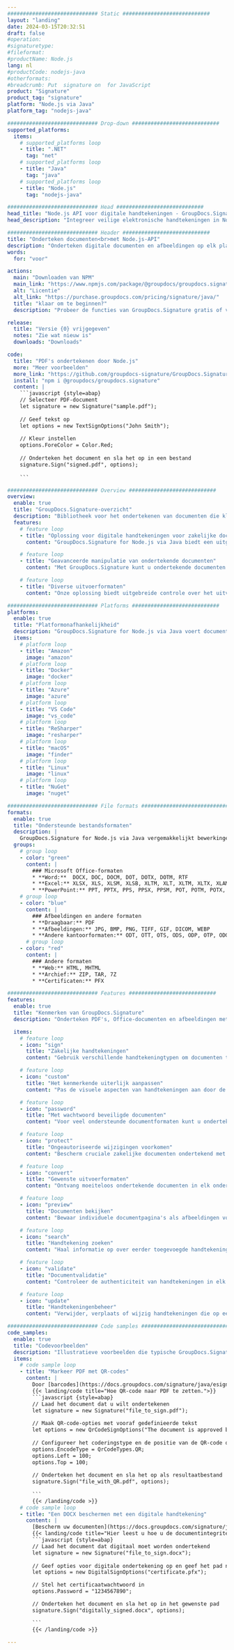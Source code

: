 ```yaml
---
############################# Static ############################
layout: "landing"
date: 2024-03-15T20:32:51
draft: false
#operation: 
#signaturetype: 
#fileformat: 
#productName: Node.js
lang: nl
#productCode: nodejs-java
#otherformats: 
#breadcrumb: Put  signature on  for JavaScript
product: "Signature"
product_tag: "signature"
platform: "Node.js via Java"
platform_tag: "nodejs-java"

############################# Drop-down ############################
supported_platforms:
  items:
    # supported_platforms loop
    - title: ".NET"
      tag: "net"
    # supported_platforms loop
    - title: "Java"
      tag: "java"
    # supported_platforms loop
    - title: "Node.js"
      tag: "nodejs-java"

############################# Head ############################
head_title: "Node.js API voor digitale handtekeningen - GroupDocs.Signature"
head_description: "Integreer veilige elektronische handtekeningen in Node.js-apps met GroupDocs.Signature. Stroomlijn de workflows voor het ondertekenen van documenten eenvoudig en efficiënt."

############################# Header ############################
title: "Onderteken documenten<br>met Node.js-API"
description: "Onderteken digitale documenten en afbeeldingen op elk platform met behulp van onze flexibele API's en app-gebaseerde oplossingen voor programmeurs en eindgebruikers."
words:
  for: "voor"

actions:
  main: "Downloaden van NPM"
  main_link: "https://www.npmjs.com/package/@groupdocs/groupdocs.signature/"
  alt: "Licentie"
  alt_link: "https://purchase.groupdocs.com/pricing/signature/java/"
  title: "klaar om te beginnen?"
  description: "Probeer de functies van GroupDocs.Signature gratis of vraag een licentie aan"

release:
  title: "Versie {0} vrijgegeven"
  notes: "Zie wat nieuw is"
  downloads: "Downloads"

code:
  title: "PDF's ondertekenen door Node.js"
  more: "Meer voorbeelden"
  more_link: "https://github.com/groupdocs-signature/GroupDocs.Signature-for-Node.js-via-Java/"
  install: "npm i @groupdocs/groupdocs.signature"
  content: |
    ```javascript {style=abap}   
    // Selecteer PDF-document
    let signature = new Signature("sample.pdf");
    
    // Geef tekst op
    let options = new TextSignOptions("John Smith");
    
    // Kleur instellen
    options.ForeColor = Color.Red;
    
    // Onderteken het document en sla het op in een bestand
    signature.Sign("signed.pdf", options);
    
    ```

############################# Overview ############################
overview:
  enable: true
  title: "GroupDocs.Signature-overzicht"
  description: "Bibliotheek voor het ondertekenen van documenten die klaar is om te worden gebruikt in Node.js-toepassingen"
  features:
    # feature loop
    - title: "Oplossing voor digitale handtekeningen voor zakelijke documenten met Node.js"
      content: "GroupDocs.Signature for Node.js via Java biedt een uitgebreide reeks digitale handtekeningopties voor PDF-, Office-documenten en afbeeldingen. Tekst, barcodes, afbeeldingen, digitale certificaten en metadata zijn beschikbaar. Gestroomlijnde documentverwerking zorgt voor efficiëntie."

    # feature loop
    - title: "Geavanceerde manipulatie van ondertekende documenten"
      content: "Met GroupDocs.Signature kunt u ondertekende documenten verwerken. Zoek en valideer handtekeningen met behulp van verschillende criteria. Extraheer bovendien gedetailleerde documentinformatie of genereer voorbeeldafbeeldingen van pagina's."

    # feature loop
    - title: "Diverse uitvoerformaten"
      content: "Onze oplossing biedt uitgebreide controle over het uitvoerformaat van ondertekende documenten. Plaats handtekeningen nauwkeurig op elke pagina en pas hun uiterlijk aan. Bewaar ondertekende documenten in talloze ondersteunde formaten en beveilig ze optioneel met wachtwoorden."

############################# Platforms ############################
platforms:
  enable: true
  title: "Platformonafhankelijkheid"
  description: "GroupDocs.Signature for Node.js via Java voert documentverwerking uit met verschillende besturingssystemen"
  items:
    # platform loop
    - title: "Amazon"
      image: "amazon"
    # platform loop
    - title: "Docker"
      image: "docker"
    # platform loop
    - title: "Azure"
      image: "azure"
    # platform loop
    - title: "VS Code"
      image: "vs_code"
    # platform loop
    - title: "ReSharper"
      image: "resharper"
    # platform loop
    - title: "macOS"
      image: "finder"
    # platform loop
    - title: "Linux"
      image: "linux"
    # platform loop
    - title: "NuGet"
      image: "nuget"

############################# File formats ############################
formats:
  enable: true
  title: "Ondersteunde bestandsformaten"
  description: |
    GroupDocs.Signature for Node.js via Java vergemakkelijkt bewerkingen voor de [populaire bestandsindelingen](https://docs.groupdocs.com/signature/java/supported-document-formats/).
  groups:
    # group loop
    - color: "green"
      content: |
        ### Microsoft Office-formaten
        * **Word:**  DOCX, DOC, DOCM, DOT, DOTX, DOTM, RTF
        * **Excel:** XLSX, XLS, XLSM, XLSB, XLTM, XLT, XLTM, XLTX, XLAM, SXC, SpreadsheetML
        * **PowerPoint:** PPT, PPTX, PPS, PPSX, PPSM, POT, POTM, POTX, PPTM
    # group loop
    - color: "blue"
      content: |
        ### Afbeeldingen en andere formaten
        * **Draagbaar:** PDF
        * **Afbeeldingen:** JPG, BMP, PNG, TIFF, GIF, DICOM, WEBP
        * **Andere kantoorformaten:** ODT, OTT, OTS, ODS, ODP, OTP, ODG
      # group loop
    - color: "red"
      content: |
        ### Andere formaten
        * **Web:** HTML, MHTML
        * **Archief:** ZIP, TAR, 7Z
        * **Certificaten:** PFX

############################# Features ############################
features:
  enable: true
  title: "Kenmerken van GroupDocs.Signature"
  description: "Onderteken PDF's, Office-documenten en afbeeldingen met digitale handtekeningen"

  items:
    # feature loop
    - icon: "sign"
      title: "Zakelijke handtekeningen"
      content: "Gebruik verschillende handtekeningtypen om documenten te ondertekenen. Plaats digitale handtekeningen precies op elke paginalocatie."

    # feature loop
    - icon: "custom"
      title: "Het kenmerkende uiterlijk aanpassen"
      content: "Pas de visuele aspecten van handtekeningen aan door de kleur, het lettertype, de randen, de rotatie en meer aan te passen om het gewenste resultaat te bereiken."

    # feature loop
    - icon: "password"
      title: "Met wachtwoord beveiligde documenten"
      content: "Voor veel ondersteunde documentformaten kunt u ondertekende documenten beveiligen met een wachtwoord voor extra beveiliging."

    # feature loop
    - icon: "protect"
      title: "Ongeautoriseerde wijzigingen voorkomen"
      content: "Bescherm cruciale zakelijke documenten ondertekend met digitale certificaten tegen ongeoorloofde wijzigingen."

    # feature loop
    - icon: "convert"
      title: "Gewenste uitvoerformaten"
      content: "Ontvang moeiteloos ondertekende documenten in elk ondersteund formaat. Converteer MS Word-documenten eenvoudig naar PDF-formaat."

    # feature loop
    - icon: "preview"
      title: "Documenten bekijken"
      content: "Bewaar individuele documentpagina's als afbeeldingen voor toekomstige behoeften."

    # feature loop
    - icon: "search"
      title: "Handtekening zoeken"
      content: "Haal informatie op over eerder toegevoegde handtekeningen in uw documenten."

    # feature loop
    - icon: "validate"
      title: "Documentvalidatie"
      content: "Controleer de authenticiteit van handtekeningen in elk document."

    # feature loop
    - icon: "update"
      title: "Handtekeningenbeheer"
      content: "Verwijder, verplaats of wijzig handtekeningen die op een documentpagina zijn geplaatst."

############################# Code samples ############################
code_samples:
  enable: true
  title: "Codevoorbeelden"
  description: "Illustratieve voorbeelden die typische GroupDocs.Signature for Node.js via Java-bewerkingen laten zien"
  items:
    # code sample loop
    - title: "Markeer PDF met QR-codes"
      content: |
        Door [barcodes](https://docs.groupdocs.com/signature/java/esign-document-with-qr-code-signature/) op te nemen in specifieke PDF-documentpagina's kunnen bedrijfsprocessen worden gestroomlijnd. In dit gedeelte wordt een voorbeeld gegeven van het toevoegen van een QR-code met behulp van GroupDocs.Signature for Node.js via Java.
        {{< landing/code title="Hoe QR-code naar PDF te zetten.">}}
        ```javascript {style=abap}
        // Laad het document dat u wilt ondertekenen
        let signature = new Signature("file_to_sign.pdf");
        
        // Maak QR-code-opties met vooraf gedefinieerde tekst
        let options = new QrCodeSignOptions("The document is approved by John Smith");
        
        // Configureer het coderingstype en de positie van de QR-code op de pagina
        options.EncodeType = QrCodeTypes.QR;
        options.Left = 100;
        options.Top = 100;
            
        // Onderteken het document en sla het op als resultaatbestand
        signature.Sign("file_with_QR.pdf", options);
        
        ```
        {{< /landing/code >}}
    # code sample loop
    - title: "Een DOCX beschermen met een digitale handtekening"
      content: |
        [Bescherm uw documenten](https://docs.groupdocs.com/signature/java/esign-document-with-digital-signature/) door handtekeningen op basis van digitale certificaten. Digitale handtekening beschermt uw zakelijke documenten tegen wijziging van de inhoud.
        {{< landing/code title="Hier leest u hoe u de documentintegriteit kunt garanderen.">}}
        ```javascript {style=abap}   
        // Laad het document dat digitaal moet worden ondertekend
        let signature = new Signature("file_to_sign.docx");
        
        // Geef opties voor digitale ondertekening op en geef het pad naar het certificaatbestand op
        let options = new DigitalSignOptions("certificate.pfx");

        // Stel het certificaatwachtwoord in
        options.Password = "1234567890";

        // Onderteken het document en sla het op in het gewenste pad
        signature.Sign("digitally_signed.docx", options);

        ```
        {{< /landing/code >}}

---
```

